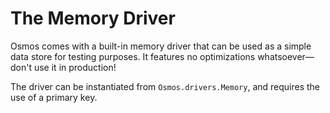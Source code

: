 # The Memory Driver

Osmos comes with a built-in memory driver that can be used as a simple data store for testing purposes. It features no optimizations whatsoever—don't use it in production!

The driver can be instantiated from `Osmos.drivers.Memory`, and requires the use of a primary key.